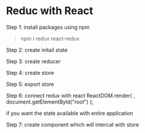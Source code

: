 # Reduc with React

Step 1: install packages using npm

> npm i redux react-redux

Step 2: create initail state

Step 3: create reducer

Step 4: create store 

Step 5: export store

Step 6: connect redux with react
  ReactDOM.render(
  <Provider store={store}>
    <App />
  </Provider>,
  document.getElementById("root")
);

if you want the state available with entire application 


Step 7: create component which will intercat with store
